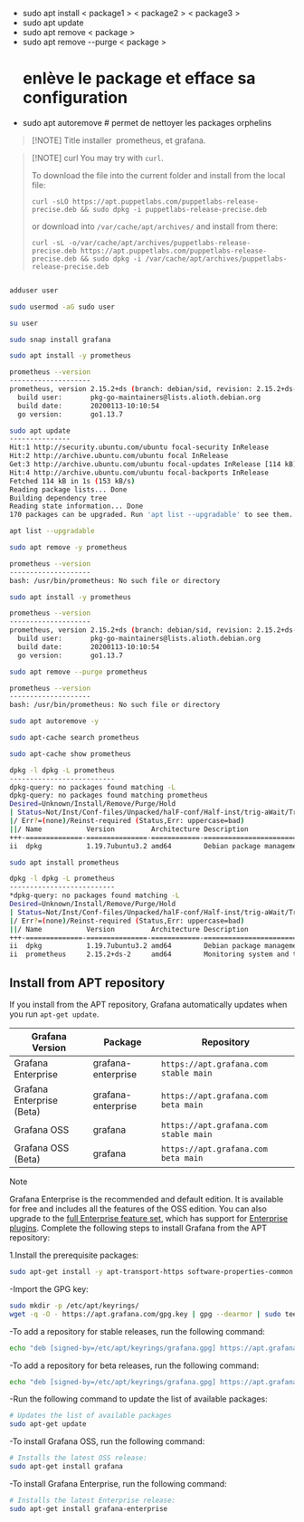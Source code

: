 - sudo apt install < package1 > < package2 > < package3 >
- sudo apt update
- sudo apt remove < package >
- sudo apt remove --purge < package >
	# enlève le package et efface sa configuration
- sudo apt autoremove # permet de nettoyer les packages orphelins


> [!NOTE] Title
> installer  prometheus, et grafana.
> 


> [!NOTE] curl
> You may try with `curl`.
> 
> To download the file into the current folder and install from the local file:
>
> ```
> curl -sLO https://apt.puppetlabs.com/puppetlabs-release-precise.deb && sudo dpkg -i puppetlabs-release-precise.deb
> ```
> 
> or download into `/var/cache/apt/archives/` and install from there:
>
> ```
> curl -sL -o/var/cache/apt/archives/puppetlabs-release-precise.deb https://apt.puppetlabs.com/puppetlabs-release-precise.deb && sudo dpkg -i /var/cache/apt/archives/puppetlabs-release-precise.deb
> ```


```Bash

adduser user  

sudo usermod -aG sudo user 

su user

sudo snap install grafana

sudo apt install -y prometheus

prometheus --version 
--------------------
prometheus, version 2.15.2+ds (branch: debian/sid, revision: 2.15.2+ds-2)
  build user:       pkg-go-maintainers@lists.alioth.debian.org
  build date:       20200113-10:10:54
  go version:       go1.13.7

sudo apt update
---------------
Hit:1 http://security.ubuntu.com/ubuntu focal-security InRelease
Hit:2 http://archive.ubuntu.com/ubuntu focal InRelease
Get:3 http://archive.ubuntu.com/ubuntu focal-updates InRelease [114 kB]
Hit:4 http://archive.ubuntu.com/ubuntu focal-backports InRelease
Fetched 114 kB in 1s (153 kB/s)
Reading package lists... Done
Building dependency tree       
Reading state information... Done
170 packages can be upgraded. Run 'apt list --upgradable' to see them.

apt list --upgradable

sudo apt remove -y prometheus

prometheus --version 
--------------------
bash: /usr/bin/prometheus: No such file or directory

sudo apt install -y prometheus

prometheus --version 
--------------------
prometheus, version 2.15.2+ds (branch: debian/sid, revision: 2.15.2+ds-2)
  build user:       pkg-go-maintainers@lists.alioth.debian.org
  build date:       20200113-10:10:54
  go version:       go1.13.7

sudo apt remove --purge prometheus

prometheus --version 
--------------------
bash: /usr/bin/prometheus: No such file or directory

sudo apt autoremove -y

sudo apt-cache search prometheus

sudo apt-cache show prometheus

dpkg -l dpkg -L prometheus
--------------------------
dpkg-query: no packages found matching -L
dpkg-query: no packages found matching prometheus
Desired=Unknown/Install/Remove/Purge/Hold
| Status=Not/Inst/Conf-files/Unpacked/halF-conf/Half-inst/trig-aWait/Trig-pend
|/ Err?=(none)/Reinst-required (Status,Err: uppercase=bad)
||/ Name           Version         Architecture Description
+++-==============-===============-============-=================================
ii  dpkg           1.19.7ubuntu3.2 amd64        Debian package management system

sudo apt install prometheus

dpkg -l dpkg -L prometheus
--------------------------
*dpkg-query: no packages found matching -L
Desired=Unknown/Install/Remove/Purge/Hold
| Status=Not/Inst/Conf-files/Unpacked/halF-conf/Half-inst/trig-aWait/Trig-pend
|/ Err?=(none)/Reinst-required (Status,Err: uppercase=bad)
||/ Name           Version         Architecture Description
+++-==============-===============-============-==========================================
ii  dpkg           1.19.7ubuntu3.2 amd64        Debian package management system
ii  prometheus     2.15.2+ds-2     amd64        Monitoring system and time series database


```


## Install from APT repository[](https://grafana.com/docs/grafana/latest/setup-grafana/installation/debian/#install-from-apt-repository)

If you install from the APT repository, Grafana automatically updates when you run `apt-get update`.

|Grafana Version|Package|Repository|
|---|---|---|
|Grafana Enterprise|grafana-enterprise|`https://apt.grafana.com stable main`|
|Grafana Enterprise (Beta)|grafana-enterprise|`https://apt.grafana.com beta main`|
|Grafana OSS|grafana|`https://apt.grafana.com stable main`|
|Grafana OSS (Beta)|grafana|`https://apt.grafana.com beta main`|

> [!Note]
> Grafana Enterprise is the recommended and default edition. It is available for free and includes all the features of the OSS edition. You can also upgrade to the [full Enterprise feature set](https://grafana.com/products/enterprise/?utm_source=grafana-install-page), which has support for [Enterprise plugins](https://grafana.com/grafana/plugins/?enterprise=1&utcm_source=grafana-install-page).
Complete the following steps to install Grafana from the APT repository:

1.Install the prerequisite packages:

```bash
sudo apt-get install -y apt-transport-https software-properties-common wget
```

-Import the GPG key:

```bash
sudo mkdir -p /etc/apt/keyrings/
wget -q -O - https://apt.grafana.com/gpg.key | gpg --dearmor | sudo tee /etc/apt/keyrings/grafana.gpg > /dev/null
```
-To add a repository for stable releases, run the following command:

```bash
echo "deb [signed-by=/etc/apt/keyrings/grafana.gpg] https://apt.grafana.com stable main" | sudo tee -a /etc/apt/sources.list.d/grafana.list
```

-To add a repository for beta releases, run the following command:
```bash
echo "deb [signed-by=/etc/apt/keyrings/grafana.gpg] https://apt.grafana.com beta main" | sudo tee -a /etc/apt/sources.list.d/grafana.list
```

-Run the following command to update the list of available packages:

```bash
# Updates the list of available packages
sudo apt-get update
```

-To install Grafana OSS, run the following command:

```bash
# Installs the latest OSS release:
sudo apt-get install grafana
```

-To install Grafana Enterprise, run the following command:

```bash
# Installs the latest Enterprise release:
sudo apt-get install grafana-enterprise
```